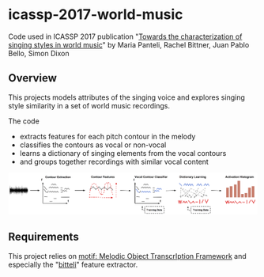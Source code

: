 # icassp-2017-world-music

Code used in ICASSP 2017 publication "[Towards the characterization of singing styles in world music](http://ieeexplore.ieee.org/document/7952233/)" by Maria Panteli, Rachel Bittner, Juan Pablo Bello, Simon Dixon

## Overview

This projects models attributes of the singing voice and explores singing style similarity in a set of world music recordings. 

The code
- extracts features for each pitch contour in the melody
- classifies the contours as vocal or non-vocal
- learns a dictionary of singing elements from the vocal contours
- and groups together recordings with similar vocal content 

![alt tag](https://raw.githubusercontent.com/rabitt/icassp-2017-world-music/master/data/methodology.png)

## Requirements

This project relies on [motif: Melodic Object TranscrIption Framework](https://github.com/rabitt/motif) and especially the "[bitteli](https://github.com/rabitt/motif/blob/master/motif/feature_extractors/bitteli.py)" feature extractor.
